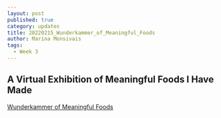 ```yaml
---
layout: post
published: true
category: updates
title: 20220215_Wunderkammer_of_Meaningful_Foods
author: Marina Monsivais
tags:
  - Week 3
---
```

## A Virtual Exhibition of Meaningful Foods I Have Made

[Wunderkammer of Meaningful Foods](https://docs.google.com/presentation/d/1OGRnpMfj9HMmNIA8Y45WVHMsk5p1Vh5s6IDrk5h57_k/edit?usp=sharing "Wunderkammer sinnvoller Lebensmittel")